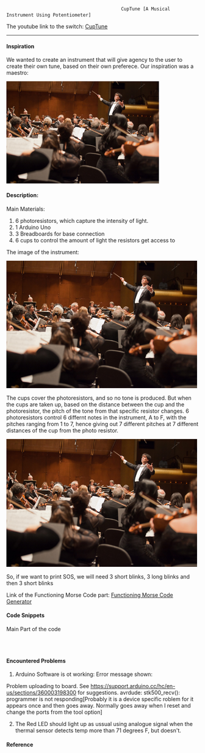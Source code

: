 



                                              CupTune [A Musical Instrument Using Potentiometer]
                                                  
                                                  
The youtube link to the switch: [CupTune]()

***     

#### Inspiration 
We wanted to create an instrument that will give agency to the user to create their own tune, based on their own preferece. Our inspiration was a maestro: 


<img style="float:middle;"  src="https://github.com/maishahoq/Intro-to-IM/blob/main/Assignment/Assignment10/maestro.jpg" width="400"  />  


#### Description: 

Main Materials: 

1. 6 photoresistors, which capture the intensity of light.
2. 1 Arduino Uno
3. 3 Breadboards for base connection
4. 6 cups to control the amount of light the resistors get access to

The image of the instrument:

<img style="float:center;"  src="https://github.com/maishahoq/Intro-to-IM/blob/main/Assignment/Assignment10/maestro.jpg" width="500"  />  

The cups cover the photoresistors, and so no tone is produced. But when the cups are taken up, based on the distance between the cup and the photoresistor, the pitch of the tone from that specific resistor changes.
6 photoresistors control 6 differnt notes in the instrument, A to F, with the pitches ranging from 1 to 7, hence giving out 7 different pitches at 7 different distances of the cup from the photo resistor. 

<img style="float:center;"  src="https://github.com/maishahoq/Intro-to-IM/blob/main/Assignment/Assignment10/maestro.jpg" width="500"  />  

So, if we want to print SOS, we will need 3 short blinks, 3 long blinks and then 3 short blinks

Link of the Functioning Morse Code part:    [Functioning Morse Code Generator](https://youtu.be/xYmKd7QCoA0)

#### Code Snippets

Main Part of the code
```````````````````````````````````````````````



```````````````````````````````````````````````

#### Encountered Problems

1. Arduino Software is ot working: Error message shown: 

Problem uploading to board.  See https://support.arduino.cc/hc/en-us/sections/360003198300 for suggestions.
avrdude: stk500_recv(): programmer is not responding[Probably it is a device specific roblem for it appears once and then goes away. Normally goes away when I reset and change the ports from the tool option]

2. The Red LED should light up as ussual using analogue signal when the thermal sensor detects temp more than 71 degrees F, but doesn't.


#### Reference


